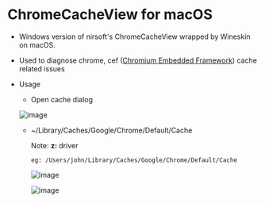 # ChromeCacheView for macOS

- Windows version of nirsoft's ChromeCacheView wrapped by Wineskin on macOS.

- Used to diagnose chrome, cef ([Chromium Embedded Framework](https://github.com/chromiumembedded)) cache related issues

- Usage

  - Open cache dialog

   ![image](https://user-images.githubusercontent.com/5550316/170872979-3aaa8ffd-dc77-478d-b37a-0a0c1e5ee573.png)

  - ~/Library/Caches/Google/Chrome/Default/Cache

    Note: **z:** driver

    ```
    eg: /Users/john/Library/Caches/Google/Chrome/Default/Cache
    ```

    ![image](https://user-images.githubusercontent.com/5550316/170872992-f1a8510a-e957-42a0-81c8-7155613b29cf.png)


    ![image](https://user-images.githubusercontent.com/5550316/170873005-19186374-823d-4f47-bf8e-61a4b024d715.png)


